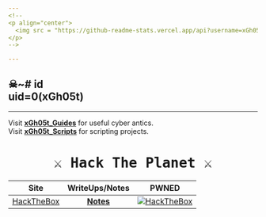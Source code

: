 ```yaml
---
<!-- 
<p align="center">
  <img src = "https://github-readme-stats.vercel.app/api?username=xGh05t&show_icons=true&theme=dracula">
</p>
-->

---
```

## ☠~# id <br> uid=0(xGh05t)

---
Visit [**xGh05t_Guides**](https://github.com/xGh05t/xGuides) for useful cyber antics.
<br>
Visit [**xGh05t_Scripts**](https://github.com/xGh05t/xScripts) for scripting projects.

<h1 align="center">
  <samp>
    <b>
       ⚔️ Hack The Planet ⚔️
    </b>
  </samp>
</h1>

<div align="center">
  
| Site | WriteUps/Notes | PWNED | 
|:---:|:---:|:---:|
| [HackTheBox](https://app.hackthebox.com/profile/355956) | [**Notes**](https://github.com/xGh05t/HTB) | <a href="https://app.hackthebox.com/profile/355956"><img src="http://www.hackthebox.com/badge/image/355956" alt="HackTheBox"></a> |

  
</div>
